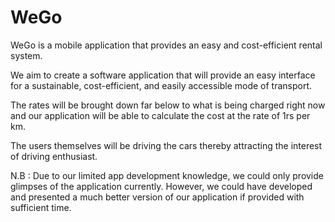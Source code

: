# WeGo
WeGo is a mobile application that provides an easy and cost-efficient rental system.

We aim to create a software application that will provide an easy interface for a sustainable, cost-efficient, and easily accessible mode of transport.

The rates will be brought down far below to what is being charged right now and our application will be able to calculate the cost at the rate of 1rs per km.

The users themselves will be driving the cars thereby attracting the interest of driving 
enthusiast.

N.B : Due to our limited app development knowledge, we could only provide glimpses of the application currently. However, we could have developed and presented a much better version of our application if provided with sufficient time.
